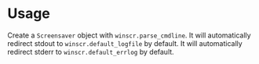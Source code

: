 # Usage

Create a `Screensaver` object with `winscr.parse_cmdline`.
It will automatically redirect stdout to `winscr.default_logfile` by default.
It will automatically redirect stderr to `winscr.default_errlog` by default.
